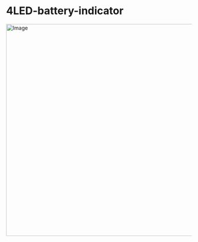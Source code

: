# 4LED-battery-indicator

<img width="867" height="576" alt="Image" src="https://github.com/user-attachments/assets/b1180c51-5ae8-458f-95b2-84038487bbf1" />
